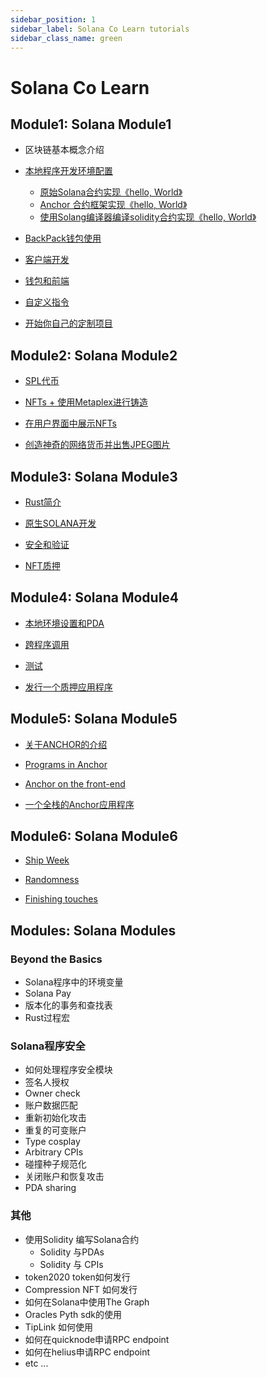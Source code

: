 ```yaml
---
sidebar_position: 1
sidebar_label: Solana Co Learn tutorials
sidebar_class_name: green
---
```


# Solana Co Learn

## Module1: Solana Module1

- 区块链基本概念介绍
- [本地程序开发环境配置](./module1/local_program_development/local_program_development.md)
    - [原始Solana合约实现《hello, World》](./module1/local_program_development/native_program_hello.md)
    - [Anchor 合约框架实现《hello, World》](./module1/local_program_development/anchor_program_hello.md)
    - [使用Solang编译器编译solidity合约实现《hello, World》](./module1/local_program_development/solang_program_hello.md)

- [BackPack钱包使用](./module1/wallet-usage/README.md)


- [客户端开发](./module1/client-side-development/README.md)

- [钱包和前端](./module1/wallets-and-frontends/README.md)

- [自定义指令](./module1/custom-instruction/README.md)

- [开始你自己的定制项目](./module1/start-your-own-custom-project/README.md)

## Module2: Solana Module2

- [SPL代币](./module2/spl-token/README.md)

- [NFTs + 使用Metaplex进行铸造](./module2/nfts-and-minting-with-metaplex/README.md)

- [在用户界面中展示NFTs](./module2/displayings-nfts-in-a-ui/README.md)
-  [创造神奇的网络货币并出售JPEG图片](./module2/make-magic-internet-money-and-sell-jepgs/README.md)

## Module3: Solana Module3

- [Rust简介](./module3/introduction-to-rust/README.md)

- [原生SOLANA开发](./module3/native-solana-development/README.md)

- [安全和验证](./module3/security-and-validation/README.md)

- [NFT质押](./module3/nft-staking/README.md)

## Module4: Solana Module4

- [本地环境设置和PDA
](./module4/local-env-setup-and-pdas/README.md)

- [跨程序调用](./module4/cross-program-invocations/README.md)

- [测试](./module4/testing/README.md)

- [发行一个质押应用程序](./module4/ship-a-staking-app/README.md)

## Module5: Solana Module5

- [关于ANCHOR的介绍](./module5/introduction-to-anchor/README.md)

- [Programs in Anchor](./module5/program-in-anchor/README.md)

- [Anchor on the front-end](./module5/anchor-on-the-front-end/README.md)

- [一个全栈的Anchor应用程序](./module5/a-full-stack-anchor-app/README.md)

## Module6: Solana Module6

- [Ship Week](./module6/ship-week/README.md)

- [Randomness](./module6/randomness/README.md)

- [Finishing touches](./module6/finishing-touches/README.md)

## Modules: Solana Modules

### Beyond the Basics

- Solana程序中的环境变量
- Solana Pay
- 版本化的事务和查找表
- Rust过程宏

### Solana程序安全

- 如何处理程序安全模块
- 签名人授权
- Owner check
- 账户数据匹配
- 重新初始化攻击
- 重复的可变账户
- Type cosplay
- Arbitrary CPIs
- 碰撞种子规范化
- 关闭账户和恢复攻击
- PDA sharing

### 其他

- 使用Solidity 编写Solana合约
    - Solidity 与PDAs
    - Solidity 与 CPIs
- token2020 token如何发行
- Compression NFT 如何发行
- 如何在Solana中使用The Graph
- Oracles Pyth sdk的使用
- TipLink 如何使用
- 如何在quicknode申请RPC endpoint
- 如何在helius申请RPC endpoint
- etc ...
